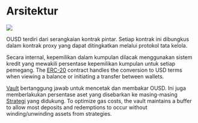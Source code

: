 # Arsitektur

![](../.gitbook/assets/ousd_docs_graphics_3.png)

OUSD terdiri dari serangkaian kontrak pintar. Setiap kontrak ini dibungkus dalam kontrak proxy yang dapat ditingkatkan melalui protokol tata kelola.

Secara internal, kepemilikan dalam kumpulan dilacak menggunakan sistem kredit yang mewakili persentase kepemilikan kumpulan untuk setiap pemegang. The [ERC-20](api/erc-20-1.md) contract handles the conversion to USD terms when viewing a balance or initiating a transfer between wallets.

[Vault](api/vault.md) bertanggung jawab untuk mencetak dan membakar OUSD. Ini juga memberlakukan persentase aset yang disebarkan ke masing-masing [Strategi](../core-concepts/supported-strategies/) yang didukung. To optimize gas costs, the vault maintains a buffer to allow most deposits and redemptions to occur without winding/unwinding assets from strategies.



